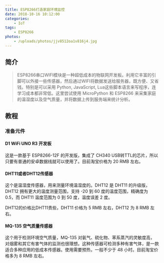 ```yaml
---
title: ESP8266打造家庭环境监控
date: 2018-10-16 10:12:00
categories: 
    - IoT
tags:
    - ESP8266
photos:
    - /uploads/photos/jjv8512oa1v816j4.jpg
---
```


## 简介
> ESP8266串口WIFI模块是一种超低成本的物联网开发板。利用它丰富的引脚可以外接一些传感器，然后通过WIFI将数据发送给服务器，既方便、又省钱。特别是可以采用 Python, JavaScript, Lua这些脚本语言来写程序，连学习成本都非常低。这里尝试使用 MicroPython 和 ESP8266 来采集家庭的温湿度以及空气质量，并将数据上传到服务端来统计分析。

## 教程

### 准备元件

#### D1 WiFi UNO R3 开发板

这是一款基于 ESP8266-12F 的开发版，集成了 CH340 USB转TTL的芯片，所以只要有普通的安卓数据线就可以使用了。目前淘宝价格为 20 RMB 左右。

#### DHT11或者DHT12传感器

这个是温湿度传感器，用来测量环境温湿度的。DHT12 是 DHT11 的升级版，DHT12 拥有更大的温度测量范围，支持 -20 到 60 度的温度范围，精确度为 0.5，而 DHT11 温度范围为 0 到 50 度，温度误差 2 度。

DHT12的价格比DHT11贵些，DHT11 价格为 5 RMB 左右，DHT12 为 8 RMB 左右。

#### MQ-135 空气质量传感器

这个用于检测环境空气质量，MQ-135 对氨气、硫化物、苯系蒸汽的灵敏度高，对烟雾和其它有害气体的监测也很理想。这种传感器可检测多种有害气体，是一款适合多种应用的低成本传感器。使用需要预热，一般不少于 48 小时。目前淘宝价格多为 8 RMB 左右。